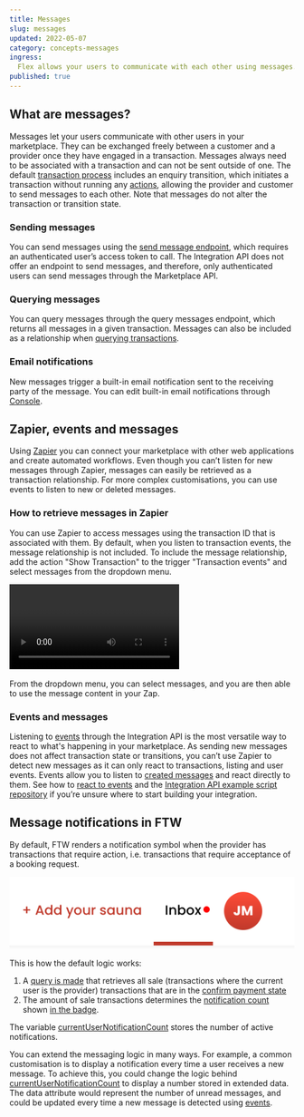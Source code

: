 ```yaml
---
title: Messages
slug: messages
updated: 2022-05-07
category: concepts-messages
ingress:
  Flex allows your users to communicate with each other using messages. This article introduces the concept of messages and how to access messages through Zapier.
published: true
---
```


## What are messages?

Messages let your users communicate with other users in your marketplace. They can be exchanged freely between a customer and a provider once they have engaged in a transaction. Messages always need to be associated with a transaction and can not be sent outside of one. The default [transaction process](https://github.com/sharetribe/flex-example-processes/blob/master/flex-default-process/process.edn) includes an enquiry transition, which initiates a transaction without running any [actions](https://www.sharetribe.com/docs/references/transaction-process-actions/#actions), allowing the provider and customer to send messages to each other. Note that messages do not alter the transaction or transition state.

### Sending messages

You can send messages using the [send message endpoint](https://www.sharetribe.com/api-reference/marketplace.html#send-message), which requires an authenticated user’s access token to call. The Integration API does not offer an endpoint to send messages, and therefore, only authenticated users can send messages through the Marketplace API.

### Querying messages

You can query messages through the query messages endpoint, which returns all messages in a given transaction. Messages can also be included as a relationship when [querying transactions](https://www.sharetribe.com/api-reference/marketplace.html#query-transactions).

### Email notifications

New messages trigger a built-in email notification sent to the receiving party of the message. You can edit built-in email notifications through [Console](https://flex-console.sharetribe.com/email-templates/new-message).

## Zapier, events and messages
Using [Zapier](https://www.sharetribe.com/docs/how-to/set-up-and-use-zapier/) you can connect your marketplace with other web applications and create automated workflows. Even though you can’t listen for new messages through Zapier, messages can easily be retrieved as a transaction relationship. For more complex customisations, you can use events to listen to new or deleted messages.

### How to retrieve messages in Zapier
You can use Zapier to access messages using the transaction ID that is associated with them. By default, when you listen to transaction events, the message relationship is not included. To include the message relationship, add the action "Show Transaction" to the trigger "Transaction events" and select messages from the dropdown menu.

<video>
    <source src='./zapier.mp4' type='video/mp4'>
    <source src='./zapier.webm' type='video/webm'>
    <source src='./zapier.ogv' type='video/ogg'>
</video>

From the dropdown menu, you can select messages, and you are then able to use the message content in your Zap. 

### Events and messages
Listening to [events](https://www.sharetribe.com/docs/cookbook-events/reacting-to-events/) through the Integration API is the most versatile way to react to what's happening in your marketplace. As sending new messages does not affect transaction state or transitions, you can’t use Zapier to detect new messages as it can only react to transactions, listing and user events. Events allow you to listen to [created messages](https://www.sharetribe.com/docs/references/events/#supported-event-types) and react directly to them. See how to [react to events](https://www.sharetribe.com/docs/how-to/reacting-to-events/) and the [Integration API example script repository](https://github.com/sharetribe/flex-integration-api-examples) if you’re unsure where to start building your integration.

## Message notifications in FTW
By default, FTW renders a notification symbol when the provider has transactions that require action, i.e. transactions that require acceptance of a booking request. 

![Notification symbol](notification.png 'Notification symbol')

This is how the default logic works:

 1. A [query is made](https://github.com/sharetribe/ftw-daily/blob/master/src/ducks/user.duck.js#L300) that retrieves all sale (transactions where the current user is the provider) transactions that are in the [confirm payment state](https://github.com/sharetribe/ftw-daily/blob/85e9291a3078c54d6531ad465276f03847882911/src/util/transaction.js#L214)
 2. The amount of sale transactions determines the [notification count](https://github.com/sharetribe/ftw-daily/blob/master/src/ducks/user.duck.js#L104) shown [in the badge](https://github.com/sharetribe/ftw-daily/blob/master/src/components/TopbarDesktop/TopbarDesktop.js#L55).

The variable [currentUserNotificationCount](https://github.com/sharetribe/ftw-daily/blob/master/src/ducks/user.duck.js#L63) stores the number of active notifications.
 
You can extend the messaging logic in many ways. For example, a common customisation is to display a notification every time a user receives a new message. To achieve this, you could change the logic behind [currentUserNotificationCount](https://github.com/sharetribe/ftw-daily/blob/master/src/ducks/user.duck.js#L63) to display a number stored in extended data. The data attribute would represent the number of unread messages, and could be updated every time a new message is detected using [events](https://www.sharetribe.com/docs/cookbook-events/reacting-to-events/). 